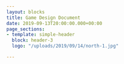 ```yaml
---
layout: blocks
title: Game Design Document
date: 2019-09-13T20:00:00.000+00:00
page_sections:
- template: simple-header
  block: header-3
  logo: "/uploads/2019/09/14/north-1.jpg"

---
```

